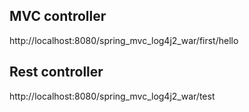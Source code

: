 

## MVC controller
http://localhost:8080/spring_mvc_log4j2_war/first/hello

##  Rest controller
http://localhost:8080/spring_mvc_log4j2_war/test